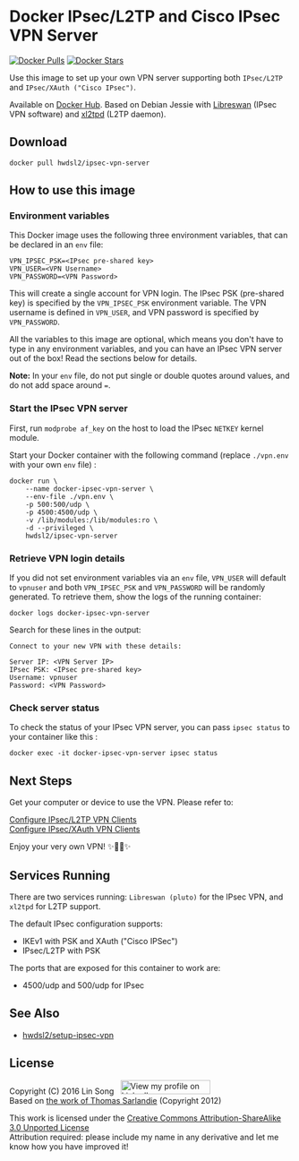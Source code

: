 # Docker IPsec/L2TP and Cisco IPsec VPN Server

[![Docker Pulls](https://img.shields.io/docker/pulls/hwdsl2/ipsec-vpn-server.svg)](https://hub.docker.com/r/hwdsl2/ipsec-vpn-server) 
[![Docker Stars](https://img.shields.io/docker/stars/hwdsl2/ipsec-vpn-server.svg)](https://hub.docker.com/r/hwdsl2/ipsec-vpn-server)

Use this image to set up your own VPN server supporting both `IPsec/L2TP` and `IPsec/XAuth ("Cisco IPsec")`.

Available on [Docker Hub](https://hub.docker.com/r/hwdsl2/ipsec-vpn-server/). Based on Debian Jessie with [Libreswan](https://libreswan.org) (IPsec VPN software) and [xl2tpd](https://github.com/xelerance/xl2tpd) (L2TP daemon).

## Download

```
docker pull hwdsl2/ipsec-vpn-server
```

## How to use this image

### Environment variables

This Docker image uses the following three environment variables, that can be declared in an `env` file:

```
VPN_IPSEC_PSK=<IPsec pre-shared key>
VPN_USER=<VPN Username>
VPN_PASSWORD=<VPN Password>
```

This will create a single account for VPN login. The IPsec PSK (pre-shared key) is specified by the `VPN_IPSEC_PSK` environment variable. The VPN username is defined in `VPN_USER`, and VPN password is specified by `VPN_PASSWORD`.

All the variables to this image are optional, which means you don't have to type in any environment variables, and you can have an IPsec VPN server out of the box! Read the sections below for details.

**Note:** In your `env` file, do not put single or double quotes around values, and do not add space around `=`.

### Start the IPsec VPN server

First, run `modprobe af_key` on the host to load the IPsec `NETKEY` kernel module.

Start your Docker container with the following command (replace `./vpn.env` with your own `env` file) :

```
docker run \
    --name docker-ipsec-vpn-server \
    --env-file ./vpn.env \
    -p 500:500/udp \
    -p 4500:4500/udp \
    -v /lib/modules:/lib/modules:ro \
    -d --privileged \
    hwdsl2/ipsec-vpn-server
```

### Retrieve VPN login details

If you did not set environment variables via an `env` file, `VPN_USER` will default to `vpnuser` and both `VPN_IPSEC_PSK` and `VPN_PASSWORD` will be randomly generated. To retrieve them, show the logs of the running container:

```
docker logs docker-ipsec-vpn-server
```

Search for these lines in the output:

```console
Connect to your new VPN with these details:

Server IP: <VPN Server IP>
IPsec PSK: <IPsec pre-shared key>
Username: vpnuser
Password: <VPN Password>
```

### Check server status

To check the status of your IPsec VPN server, you can pass `ipsec status` to your container like this :

```
docker exec -it docker-ipsec-vpn-server ipsec status
```

## Next Steps

Get your computer or device to use the VPN. Please refer to:

[Configure IPsec/L2TP VPN Clients](https://github.com/hwdsl2/setup-ipsec-vpn/blob/master/docs/clients.md)   
[Configure IPsec/XAuth VPN Clients](https://github.com/hwdsl2/setup-ipsec-vpn/blob/master/docs/clients-xauth.md)

Enjoy your very own VPN! :sparkles::tada::rocket::sparkles:

## Services Running

There are two services running: `Libreswan (pluto)` for the IPsec VPN, and `xl2tpd` for L2TP support.

The default IPsec configuration supports:

* IKEv1 with PSK and XAuth ("Cisco IPSec")
* IPsec/L2TP with PSK

The ports that are exposed for this container to work are:

* 4500/udp and 500/udp for IPsec

## See Also

* [hwdsl2/setup-ipsec-vpn](https://github.com/hwdsl2/setup-ipsec-vpn)

## License

Copyright (C) 2016&nbsp;Lin Song&nbsp;&nbsp;&nbsp;<a href="https://www.linkedin.com/in/linsongui" target="_blank"><img src="https://static.licdn.com/scds/common/u/img/webpromo/btn_viewmy_160x25.png" width="160" height="25" border="0" alt="View my profile on LinkedIn"></a>    
Based on [the work of Thomas Sarlandie](https://github.com/sarfata/voodooprivacy) (Copyright 2012)

This work is licensed under the [Creative Commons Attribution-ShareAlike 3.0 Unported License](http://creativecommons.org/licenses/by-sa/3.0/)   
Attribution required: please include my name in any derivative and let me know how you have improved it!